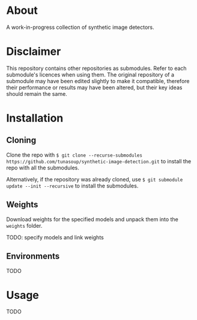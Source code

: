 # About
A work-in-progress collection of synthetic image detectors.

# Disclaimer
This repository contains other repositories as submodules.
Refer to each submodule's licences when using them.
The original repository of a submodule may have been edited slightly to make it compatible,
therefore their performance or results may have been altered, but their key ideas should remain the same.

# Installation
## Cloning
Clone the repo with
``$ git clone --recurse-submodules https://github.com/tunasoup/synthetic-image-detection.git``
to install the repo with all the submodules.

Alternatively, if the repository was already cloned, use 
``$ git submodule update --init --recursive`` to install the submodules.

## Weights
Download weights for the specified models and unpack them into the ``weights`` folder.

TODO: specify models and link weights

## Environments
TODO

# Usage
TODO
